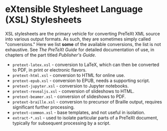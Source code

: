 eXtensible Stylesheet Language (XSL) Stylesheets
================================================

XSL stylesheets are the primary vehicle for converting PreTeXt XML
source into various output formats.  As such, they are sometimes
simply called "conversions."  Here we list **some** of the available
conversions, the list is not exhaustive.  See _The PreTeXt Guide_
for detailed documentation of use, in chapters of the part
titled _Publisher's Guide_.


* `pretext-latex.xsl` - conversion to LaTeX, which can then
be converted to PDF, in print or electronic flavors.
* `pretext-html.xsl` - conversion to HTML for online use.
* `pretext-epub.xsl` - conversion to EPUB, needs a supporting script.
* `pretext-jupyter.xsl` - conversion to Jupyter notebooks.
* `pretext-revealjs.xsl` - conversion of slideshows to HTML.
* `pretext-beamer.xsl` - conversion of slideshows to PDF.
* `pretext-braille.xsl` - conversion to precursor of Braille output,
requires significant further processing.
* `pretext-common.xsl` - base templates, and not useful in isolation.
* `extract-*.xsl` - used to isolate particular parts of a PreTeXt
document, typically for subsequent processing by a script.



